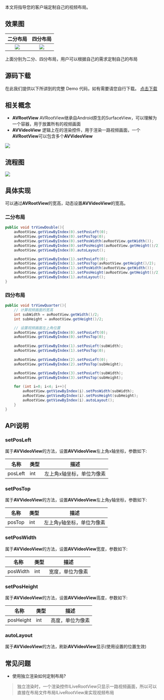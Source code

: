 ﻿本文将指导您的客户端定制自己的视频布局。


## 效果图

二分布局|四分布局
:--:|:--:
![](https://main.qcloudimg.com/raw/6ba80388ea6ae759b513e0f1295e894d.png)|![](https://main.qcloudimg.com/raw/faaa32291f79a818193c2fee452400a0.png)

上面分别为二分、四分布局，用户可以根据自己的需求定制自己的布局

## 源码下载
在此我们提供以下所讲到的完整 Demo 代码，如有需要请您自行下载。 
[点击下载](http://dldir1.qq.com/hudongzhibo/ILiveSDK/Demo/Android/Demo_RenderLayout.rar)

## 相关概念
- **AVRootView**
AVRootView继承自Android原生的SurfaceView，可以理解为一个容器，用于放置所有的视频画面
- **AVVideoView**
逻辑上在的渲染控件，用于渲染一路视频画面，一个**AVRootView**可以包含多个**AVVideoView**

![](https://main.qcloudimg.com/raw/26cb9aa302bcab6f3da3c0e28f62e3a1.png)

## 流程图

![](https://main.qcloudimg.com/raw/3d17190cbd718f43406b65e47a8137b4.png)


## 具体实现
可以通过**AVRootView**的宽高，动态设置**AVVideoView**的宽高。

### 二分布局
```Java
public void trViewDouble(){
    avRootView.getViewByIndex(0).setPosLeft(0);
    avRootView.getViewByIndex(0).setPosTop(0);
    avRootView.getViewByIndex(0).setPosWidth(avRootView.getWidth());
    avRootView.getViewByIndex(0).setPosHeight(avRootView.getHeight()/2);
    avRootView.getViewByIndex(0).autoLayout();

    avRootView.getViewByIndex(1).setPosLeft(0);
    avRootView.getViewByIndex(1).setPosTop(avRootView.getHeight()/2);
    avRootView.getViewByIndex(1).setPosWidth(avRootView.getWidth());
    avRootView.getViewByIndex(1).setPosHeight(avRootView.getHeight()/2);
    avRootView.getViewByIndex(1).autoLayout(); 
}
```

### 四分布局
```Java
public void trViewQuarter(){
    // 计算视频画面的宽高
    int subWidth = avRootView.getWidth()/2;
    int subHeight = avRootView.getHeight()/2;

    // 设置视频画面左上角位置
    avRootView.getViewByIndex(0).setPosLeft(0);
    avRootView.getViewByIndex(0).setPosTop(0);
    
    avRootView.getViewByIndex(1).setPosLeft(subWidth);
    avRootView.getViewByIndex(1).setPosTop(0);
    
    avRootView.getViewByIndex(2).setPosLeft(0);
    avRootView.getViewByIndex(2).setPosTop(subHeight);
    
    avRootView.getViewByIndex(3).setPosLeft(subWidth);
    avRootView.getViewByIndex(3).setPosTop(subHeight);

    for (int i=0; i<4; i++){
        avRootView.getViewByIndex(i).setPosWidth(subWidth);
        avRootView.getViewByIndex(i).setPosHeight(subHeight);
        avRootView.getViewByIndex(i).autoLayout();
    }
}
```

## API说明

### setPosLeft
属于**AVVideoView**的方法，设置**AVVideoView**左上角x轴坐标，参数如下:

|名称|类型|描述|
|--|--|--|
|posLeft|int|左上角x轴坐标，单位为像素|

### setPosTop
属于**AVVideoView**的方法，设置**AVVideoView**左上角y轴坐标，参数如下:

|名称|类型|描述|
|--|--|--|
|posTop|int|左上角y轴坐标，单位为像素|

### setPosWidth
属于**AVVideoView**的方法，设置**AVVideoView**宽度，参数如下:

|名称|类型|描述|
|--|--|--|
|posWidth|int|宽度，单位为像素|

### setPosHeight
属于**AVVideoView**的方法，设置**AVVideoView**高度，参数如下:

|名称|类型|描述|
|--|--|--|
|posHeight|int|高度，单位为像素|

### autoLayout
属于**AVVideoView**的方法，刷新**AVVideoView**显示(使用设置的位置生效)

## 常见问题

- 使用独立渲染如何定制布局?
> 独立渲染时，一个渲染控件ILiveRootView只显示一路视频画面，所以可以直接在布局文件布局ILiveRootView来实现视频布局